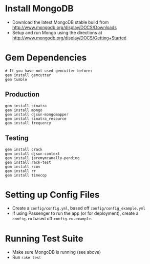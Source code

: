 # Install MongoDB

* Download the latest MongoDB stable build from http://www.mongodb.org/display/DOCS/Downloads
* Setup and run Mongo using the directions at http://www.mongodb.org/display/DOCS/Getting+Started

# Gem Dependencies

    # If you have not used gemcutter before:
    gem install gemcutter
    gem tumble

## Production

    gem install sinatra
    gem install mongo
    gem install djsun-mongomapper
    gem install sinatra_resource
    gem install frequency

## Testing

    gem install crack
    gem install djsun-context
    gem install jeremymcanally-pending
    gem install rack-test
    gem install rcov
    gem install rr
    gem install timecop

# Setting up Config Files

* Create a `config/config.yml`, based off `config/config_example.yml`
* If using Passenger to run the app (or for deployment), create a `config.ru` based off `config.ru.example`.

# Running Test Suite

* Make sure MongoDB is running (see above)
* Run `rake test`
